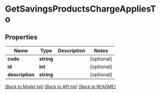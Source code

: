 # GetSavingsProductsChargeAppliesTo

## Properties
Name | Type | Description | Notes
------------ | ------------- | ------------- | -------------
**code** | **string** |  | [optional] 
**id** | **int** |  | [optional] 
**description** | **string** |  | [optional] 

[[Back to Model list]](../../README.md#documentation-for-models) [[Back to API list]](../../README.md#documentation-for-api-endpoints) [[Back to README]](../../README.md)

